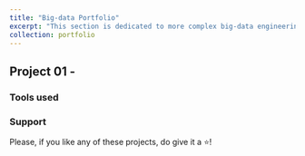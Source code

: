```yaml
---
title: "Big-data Portfolio"
excerpt: "This section is dedicated to more complex big-data engineering projects<br/><img src='/images/portfolio-03.png'><br/>"
collection: portfolio
---
```


## Project 01 - <Add project title here>


### Tools used 


### Support
Please, if you like any of these projects, do give it a ⭐️!
